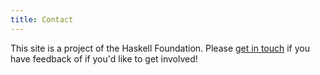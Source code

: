 ```yaml
---
title: Contact
---
```


This site is a project of the Haskell Foundation. Please
[get in touch](https://haskell.foundation/contact/) if you
have feedback of if you'd like to get involved!
